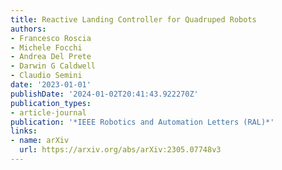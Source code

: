 ```yaml
---
title: Reactive Landing Controller for Quadruped Robots
authors:
- Francesco Roscia
- Michele Focchi
- Andrea Del Prete
- Darwin G Caldwell
- Claudio Semini
date: '2023-01-01'
publishDate: '2024-01-02T20:41:43.922270Z'
publication_types:
- article-journal
publication: '*IEEE Robotics and Automation Letters (RAL)*'
links:
- name: arXiv
  url: https://arxiv.org/abs/arXiv:2305.07748v3
---
```

